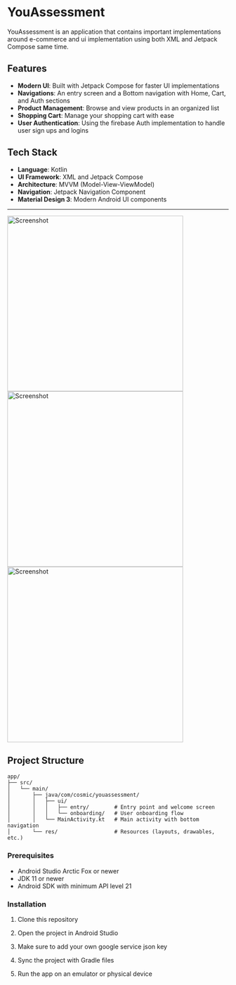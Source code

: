 # YouAssessment

YouAssessment is an application that contains important implementations around e-commerce and ui implementation using both XML and Jetpack Compose same time.

## Features

- **Modern UI**: Built with Jetpack Compose for faster UI implementations
- **Navigations**: An entry screen and a Bottom navigation with Home, Cart, and Auth sections
- **Product Management**: Browse and view products in an organized list
- **Shopping Cart**: Manage your shopping cart with ease
- **User Authentication**: Using the firebase Auth implementation to handle user sign ups and logins

## Tech Stack

- **Language**: Kotlin
- **UI Framework**: XML and Jetpack Compose
- **Architecture**: MVVM (Model-View-ViewModel)
- **Navigation**: Jetpack Navigation Component
- **Material Design 3**: Modern Android UI components

-------

<img src="https://github.com/user-attachments/assets/a152d5ed-00eb-48ff-b755-7bb46713ac91" height="400" alt="Screenshot"/>
<img src="https://github.com/user-attachments/assets/d5894f3e-d9ef-48bb-904c-38d0e7159222" height="400" alt="Screenshot"/>
<img src="https://github.com/user-attachments/assets/43e98918-d77d-4f60-b371-9df757a00163" height="400" alt="Screenshot"/>

## Project Structure

```
app/
├── src/
│   └── main/
│       ├── java/com/cosmic/youassessment/
│       │   ├── ui/
│       │   │   ├── entry/        # Entry point and welcome screen
│       │   │   └── onboarding/   # User onboarding flow
│       │   └── MainActivity.kt   # Main activity with bottom navigation
│       └── res/                  # Resources (layouts, drawables, etc.)
```

### Prerequisites

- Android Studio Arctic Fox or newer
- JDK 11 or newer
- Android SDK with minimum API level 21

### Installation

1. Clone this repository

2. Open the project in Android Studio

3. Make sure to add your own google service json key

4. Sync the project with Gradle files

5. Run the app on an emulator or physical device
